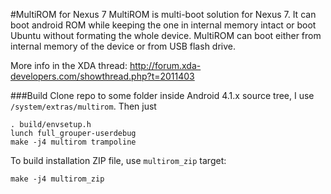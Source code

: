 #MultiROM for Nexus 7
MultiROM is multi-boot solution for Nexus 7. It can boot android ROM while
keeping the one in internal memory intact or boot Ubuntu without formating
the whole device. MultiROM can boot either from internal memory of the device
or from USB flash drive.

More info in the XDA thread: http://forum.xda-developers.com/showthread.php?t=2011403

###Build
Clone repo to some folder inside Android 4.1.x source tree, I use `/system/extras/multirom`. Then just

    . build/envsetup.h
    lunch full_grouper-userdebug
    make -j4 multirom trampoline

To build installation ZIP file, use `multirom_zip` target:

    make -j4 multirom_zip
